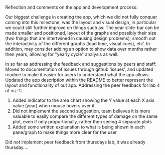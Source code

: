 Reflection and comments on the app and development process:

Our biggest challenge in creating the app, which we did not fully conquer coming into this milestone, was the layout and visual design, in particular we could still further improve on things such as:
The year slide-bar can be made smaller and positioned, layout of the graphs and possibly their size (two things that are intertwined in causing design problems), smooth out the interactivity of the different graphs (load time, visual cues), etc’.
In addition, may consider adding an option to show data over months rather then years, allowing for "yearly cycle" analysis as well.

In so far as addressing the feedback and suggestions by peers and staff:
Moved to documentation of issues through github ‘issues’, and updated readme to make it easier for users to understand what the app allows.
Updated the app description within the README to better represent the layout and functionality of out app.
Addressing the peer feedback for lab 4 of viz-1:
1. Added indicator to the area chart showing the Y value at each X axis value (year) when mouse hovers over it.
2. Did not implement the second suggestion, team believes it is more valuable to easily compare the different types of damage on the same plot, even if only proportionally, rather then seeing 4 separate plots 
3. Added some written explanation to what is being shown in each pane/graph to make things more clear for the user

Did not implament peer feedback from thursdays lab, it was already thursday....

